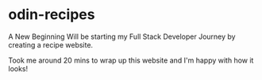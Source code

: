 # odin-recipes
A New Beginning
Will be starting my Full Stack Developer Journey by creating a recipe website.

Took me around 20 mins to wrap up this website and I'm happy with how it looks!